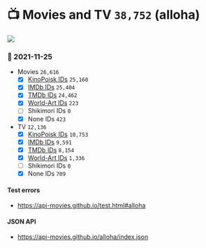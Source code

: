 # :tv: Movies and TV `38,752` (alloha)

<a href="https://API-Movies.github.io"><img src="https://API-Movies.github.io/banner.png?cache"></a>

### :date: 2021-11-25
- Movies `26,616`
  - [x] <a href="https://API-Movies.github.io/alloha/movie_kinopoisk_ids.json">KinoPoisk IDs</a> `25,160`
  - [x] <a href="https://API-Movies.github.io/alloha/movie_imdb_ids.json">IMDb IDs</a> `25,404`
  - [x] <a href="https://API-Movies.github.io/alloha/movie_tmdb_ids.json">TMDb IDs</a> `24,462`
  - [x] <a href="https://API-Movies.github.io/alloha/movie_world_art_ids.json">World-Art IDs</a> `223`
  - [ ] Shikimori IDs `0`
  - [x] None IDs `423`
- TV `12,136`
  - [x] <a href="https://API-Movies.github.io/alloha/tv_kinopoisk_ids.json">KinoPoisk IDs</a> `10,753`
  - [x] <a href="https://API-Movies.github.io/alloha/tv_imdb_ids.json">IMDb IDs</a> `9,591`
  - [x] <a href="https://API-Movies.github.io/alloha/tv_tmdb_ids.json">TMDb IDs</a> `8,154`
  - [x] <a href="https://API-Movies.github.io/alloha/tv_world_art_ids.json">World-Art IDs</a> `1,336`
  - [ ] Shikimori IDs `0`
  - [x] None IDs `709`
#### Test errors
- <a href='https://api-movies.github.io/test.html#alloha'>https://api-movies.github.io/test.html#alloha</a>
#### JSON API
- <a href='https://api-movies.github.io/alloha/index.json'>https://api-movies.github.io/alloha/index.json</a>
